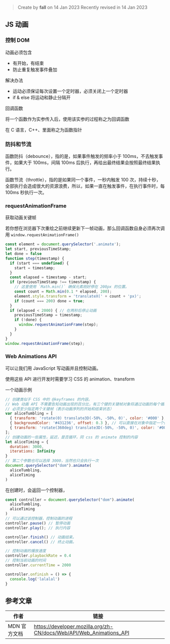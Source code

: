> Create by **fall** on 14 Jan 2023
> Recently revised in 14 Jan 2023

## JS 动画

### 控制 DOM

动画必须包含

- 有开始，有结束
- 防止重复触发事件叠加

解决办法

- 运动必须保证每次设置一个定时器，必须关闭上一个定时器
- if & else 将运动和静止分隔开

回调函数

将一个函数作为实参传入后，使用该实参的过程称之为回调函数

在 C 语言，C++、里面称之为函数指针

### 防抖和节流

函数防抖（debounce），指的是，如果事件触发的频率小于 100ms，不去触发事件，如果大于 100ms，间隔 100ms 后执行，再给出最终结果会按照最终结果执行。

函数节流（throttle），指的是如果同一个事件，一秒内触发 100 次，持续十秒，全部执行会造成很大的资源浪费，所以，如果一直在触发事件，在执行事件时，每100ms 秒执行一次。

### requestAnimationFrame

获取动画关键帧

 若你想在浏览器下次重绘之前继续更新下一帧动画，那么回调函数自身必须再次调用 `window.requestAnimationFrame()`

```js
const element = document.querySelector('.animate');
let start, previousTimeStamp;
let done = false
function step(timestamp) {
  if (start === undefined) {
    start = timestamp;
  }
  const elapsed = timestamp - start;
  if (previousTimeStamp !== timestamp) {
    // 这里使用 `Math.min()` 确保元素刚好停在 200px 的位置。
    const count = Math.min(0.1 * elapsed, 200);
    element.style.transform = 'translateX(' + count + 'px)';
    if (count === 200) done = true;
  }
  if (elapsed < 2000) { // 在两秒后停止动画
    previousTimeStamp = timestamp;
    if (!done) {
      window.requestAnimationFrame(step);
    }
  }
}
window.requestAnimationFrame(step);
```





### Web Animations API

可以让我们用 JavaScript 写动画并且控制动画。

使用这些 API 进行开发时需要学习 CSS 的 animation、transform

一个动画示例

```js
// 创建类似于 CSS 中的 @keyframes 的内容。
// Web 动画 API 不需要告知动画出现的百分比，有三个键的关键帧对象将通过动画的每个循环的方式播放中间键
// 必须至少指定两个关键帧（表示动画序列的开始和结束状态）
var aliceTumbling = [
  { transform: 'rotate(0) translate3D(-50%, -50%, 0)', color: '#000' },
  { backgroundColor: '#431236', offset: 0.3 }, // 可以直接在对象中指定一个偏移量
  { transform: 'rotate(360deg) translate3D(-50%, -50%, 0)', color: '#000' }
];
// 创建动画的一些属性，延迟，是否循环，同 css 的 animate 控制的内容
let aliceTiming = {
  duration: 3000,
  iterations: Infinity
}
// 第二个参数也可以选择 3000，当然也只会执行一次
document.querySelector("dom").animate(
  aliceTumbling,
  aliceTiming
)
```

在创建时，会返回一个控制器，

```js
const controller = document.querySelector("dom").animate(
  aliceTumbling,
  aliceTiming
)
// 可以通过该控制器，控制动画的进程
controller.pause() // 暂停动画
controller.play(); // 执行内容

controller.finish() // 动画结束。
controller.cancel() // 终止动画。

// 控制动画的播放速度
controller.playbackRate = 0.4
// 控制当前动画的时间
controller.currentTime = 2000

controller.onfinish = () => {
  console.log('lalalal')
}
```



## 参考文章

| 作者         | 链接                                                         |
| ------------ | ------------------------------------------------------------ |
| MDN 官方文档 | https://developer.mozilla.org/zh-CN/docs/Web/API/Web_Animations_API |





